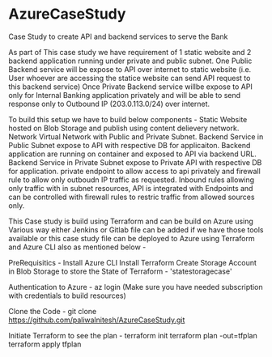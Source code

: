 # AzureCaseStudy
Case Study to create API and backend services to serve the Bank

As part of This case study we have requirement of 1 static website and 2 backend application running under private and public subnet.
One Public Backend service will be expose to API over internet to static website (i.e. User whoever are accessing the statice website can send API request to this backend service)
Once Private Backend service willbe expose to API only for Internal Banking application privately and will be able to send response only to Outbound IP (203.0.113.0/24) over internet.

To build this setup we have to build below components -
  Static Website hosted on Blob Storage and publish using content delievery network.
  Network Virtual Network with Public and Private Subnet.
  Backend Service in Public Subnet expose to API with respective DB for applicaiton. Backend application are running on container and exposed to API via backend URL.
  Backend Service in Private Subnet expose to Private API with respective DB for application. private endpoint to allow access to api privately and firewall rule to allow only outboudn IP traffic as requested. Inbound rules allowing only traffic with in subnet resources, API is integrated with Endpoints and can be controlled with firewall rules to restric traffic from allowed sources only.


This Case study is build using Terraform and can be build on Azure using Various way either Jenkins or Gitlab file can be added if we have those tools available or this case study file can be deployed
to Azure using Terraform and Azure CLI also as mentioned below -

PreRequisitics -
Install Azure CLI
Install Terraform
Create Storage Account in Blob Storage to store the State of Terraform -  'statestoragecase' 

Authentication to Azure -
az login (Make sure you have needed subscription with credentials to build resources)

Clone the Code  -
git clone https://github.com/paliwalnitesh/AzureCaseStudy.git

Initiate Terraform to see the plan -
terraform init
terraform plan -out=tfplan
terraform apply tfplan

